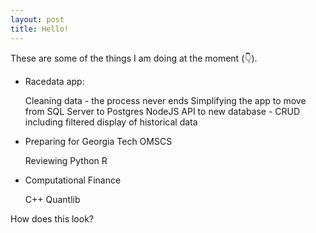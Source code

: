 ```yaml
---
layout: post
title: Hello!
---
```


These are some of the things I am doing at the moment (:point_down:).

*  Racedata app: 

   Cleaning data - the process never ends
   Simplifying the app to move from SQL Server to Postgres
   NodeJS API to new database - CRUD including filtered display of historical data
*  Preparing for Georgia Tech OMSCS
   
   Reviewing Python
   R
* Computational Finance
  
  C++
  Quantlib


How does this look?
